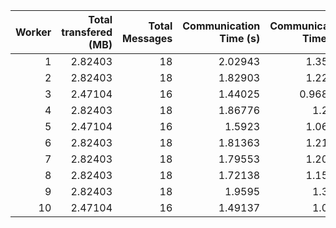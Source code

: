 |   Worker |   Total transfered (MB) |   Total Messages |   Communication Time (s) |   Communication Time (%) |   Work Time (s) |   Work Time (%) |   Other Time (s) |   Other Time (%) |
|---------:|------------------------:|-----------------:|-------------------------:|-------------------------:|----------------:|----------------:|-----------------:|-----------------:|
|        1 |                 2.82403 |               18 |                  2.02943 |                 1.35785  |         89.0029 |         59.5501 |          58.4265 |          39.092  |
|        2 |                 2.82403 |               18 |                  1.82903 |                 1.22465  |         84.8568 |         56.8169 |          62.6654 |          41.9584 |
|        3 |                 2.47104 |               16 |                  1.44025 |                 0.968333 |         66.5625 |         44.7525 |          80.7318 |          54.2791 |
|        4 |                 2.82403 |               18 |                  1.86776 |                 1.2524   |         87.0644 |         58.3797 |          60.2027 |          40.368  |
|        5 |                 2.47104 |               16 |                  1.5923  |                 1.06917  |         82.5983 |         55.4616 |          64.7382 |          43.4692 |
|        6 |                 2.82403 |               18 |                  1.81363 |                 1.21531  |         90.7383 |         60.8039 |          56.6792 |          37.9808 |
|        7 |                 2.82403 |               18 |                  1.79553 |                 1.20237  |         72.8995 |         48.8171 |          74.6368 |          49.9805 |
|        8 |                 2.82403 |               18 |                  1.72138 |                 1.15505  |         73.8126 |         49.5285 |          73.4966 |          49.3164 |
|        9 |                 2.82403 |               18 |                  1.9595  |                 1.3113   |         81.1578 |         54.3111 |          66.3139 |          44.3776 |
|       10 |                 2.47104 |               16 |                  1.49137 |                 1.0021   |         69.2188 |         46.5103 |          78.1145 |          52.4876 |